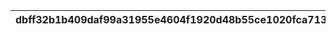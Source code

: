 |dbff32b1b409daf99a31955e4604f1920d48b55ce1020fca713c0913c1fd9675|de194727e07c40fdd40feed41083cf47433512275149a52300b7417ee46bd10b|f9a4e05e0e5b0c15a085873e002b3c2e69c7a44bc466b1fce8458afc4481fa68|cf52f8afd8ac2adaec39953f11f49f23bdaef47425e2ef6980abebfa29c42a9e|b3dc99c40dfa2e84aa9db4f3b541789c69a8573f25b6dc06eaf49180ec57680e|537c1cbe265b0dad3839d105cb6ed4ceb54bc6c5b343d51e52107e5daae841cc|da2760d82f22a6ce02657af7a4bf465ea6ee169d7a220e974a5c63df18373ce0|f114ad1053950f976ad3e83e7a2f93ce213cb79d83dac77ddb639dc17b4f90f3|4d8d1b8abd82be440d5c9640581709ed367870e5eb11ba2067e8b437f1355754|9d5e5113886ec07ed9c26991e1c29a8ed486f5fa9051d122d94f4367d197dbab|6c7a4e818fdc9866f3d64fa2c996b297315672e59afbf6383f663411096850b3|
| --- | --- | --- | --- | --- | --- | --- | --- | --- | --- | --- |